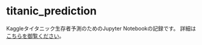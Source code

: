 # titanic_prediction
Kaggleタイタニック生存者予測のためのJupyter Notebookの記録です。
詳細は[こちらを御覧ください](https://github.com/devinoue/titanic_prediction/blob/master/Testing%20Machine%20Learning%20All%20Estimators.ipynb)。
